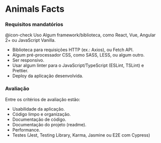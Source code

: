 # Animals Facts

### Requisitos mandatórios

@icon-check Uso Algum framework/biblioteca, como React, Vue, Angular 2+ ou JavaScript Vanilla.
- Biblioteca para requisições HTTP (ex.: Axios), ou Fetch API.
- Algum pré-processador CSS, como SASS, LESS, ou algum outro.
- Ser responsivo.
- Usar algum linter para o JavaScript/TypeScript (ESLint, TSLint) e Prettier.
- Deploy da aplicação desenvolvida.

### Avaliação

Entre os critérios de avaliação estão:

- Usabilidade da aplicação.
- Código limpo e organização.
- Documentação de código.
- Documentação do projeto (readme).
- Performance.
- Testes (Jest, Testing Library, Karma, Jasmine ou E2E com Cypress)